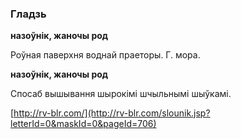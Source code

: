 ### Гладзь
**назоўнік, жаночы род**

Роўная паверхня воднай праеторы. Г. мора.

**назоўнік, жаночы род**

Спосаб вышывання шырокімі шчыльнымі шыўкамі.

<a rel="author">[http://rv-blr.com/](http://rv-blr.com/slounik.jsp?letterId=0&maskId=0&pageId=706)</a>
